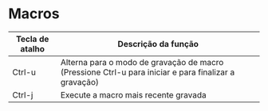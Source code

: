 # Macros
| Tecla de atalho | Descrição da função                                                                                  |
| --------------- | ---------------------------------------------------------------------------------------------------- |
| Ctrl-u          | Alterna para o modo de gravação de macro (Pressione Ctrl-u para iniciar e para finalizar a gravação) |
| Ctrl-j          | Execute a macro mais recente gravada                                                                 |
